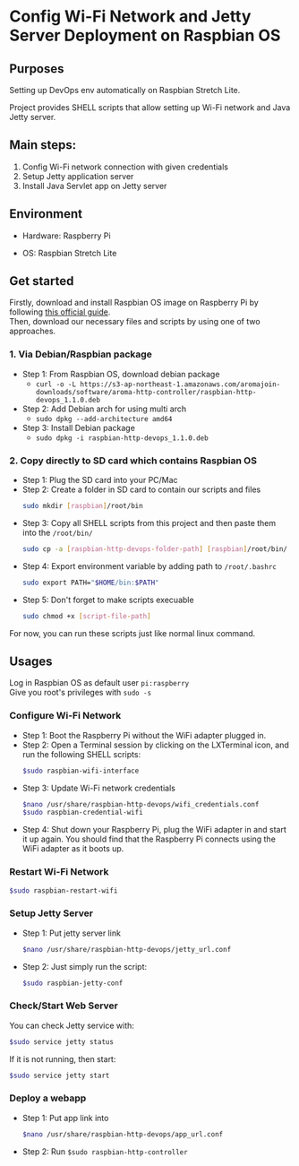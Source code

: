 # Config Wi-Fi Network and Jetty Server Deployment on Raspbian OS

## Purposes

Setting up DevOps env automatically on Raspbian Stretch Lite.

Project provides SHELL scripts that allow setting up Wi-Fi network and Java Jetty server.

## Main steps:

1. Config Wi-Fi network connection with given credentials
2. Setup Jetty application server
3. Install Java Servlet app on Jetty server

## Environment

- Hardware: Raspberry Pi

- OS: Raspbian Stretch Lite

## Get started

Firstly, download and install Raspbian OS image on Raspberry Pi by following [this official guide](https://www.raspberrypi.org/documentation/installation/installing-images/README.md).  
Then, download our necessary files and scripts by using one of two approaches.

### 1. Via Debian/Raspbian package

- Step 1: From Raspbian OS, download debian package
  - `curl -o -L https://s3-ap-northeast-1.amazonaws.com/aromajoin-downloads/software/aroma-http-controller/raspbian-http-devops_1.1.0.deb`
- Step 2: Add Debian arch for using multi arch
  - `sudo dpkg --add-architecture amd64`
- Step 3: Install Debian package
  - `sudo dpkg -i raspbian-http-devops_1.1.0.deb`

### 2. Copy directly to SD card which contains Raspbian OS

- Step 1: Plug the SD card into your PC/Mac
- Step 2: Create a folder in SD card to contain our scripts and files
    ```bash
    sudo mkdir [raspbian]/root/bin
    ```
- Step 3: Copy all SHELL scripts from this project and then paste them into the `/root/bin/`
    ```bash
    sudo cp -a [raspbian-http-devops-folder-path] [raspbian]/root/bin/
    ```
- Step 4: Export environment variable by adding path to `/root/.bashrc`
    ```bash
    sudo export PATH="$HOME/bin:$PATH"
    ```
- Step 5: Don't forget to make scripts execuable
    ```bash
    sudo chmod +x [script-file-path]
    ```

For now, you can run these scripts just like normal linux command.

## Usages

Log in Raspbian OS as default user `pi:raspberry`  
Give you root's privileges with `sudo -s`

### Configure Wi-Fi Network

- Step 1: Boot the Raspberry Pi without the WiFi adapter plugged in.
- Step 2: Open a Terminal session by clicking on the LXTerminal icon, and run the following SHELL scripts:
    ```bash
    $sudo raspbian-wifi-interface
    ```
- Step 3: Update Wi-Fi network credentials
    ```bash
    $nano /usr/share/raspbian-http-devops/wifi_credentials.conf
    $sudo raspbian-credential-wifi
    ```
- Step 4: Shut down your Raspberry Pi, plug the WiFi adapter in and start it up again. You should find that the Raspberry Pi connects using the WiFi adapter as it boots up.

### Restart Wi-Fi Network

```bash
$sudo raspbian-restart-wifi
```

### Setup Jetty Server

- Step 1: Put jetty server link
    ```bash
    $nano /usr/share/raspbian-http-devops/jetty_url.conf
    ```
- Step 2: Just simply run the script:
    ```bash
    $sudo raspbian-jetty-conf
    ```

### Check/Start Web Server

You can check Jetty service with:
```bash
$sudo service jetty status
```

If it is not running, then start:
```bash
$sudo service jetty start
```

### Deploy a webapp

- Step 1: Put app link into
    ```bash
    $nano /usr/share/raspbian-http-devops/app_url.conf
    ```
- Step 2: Run `$sudo raspbian-http-controller`
